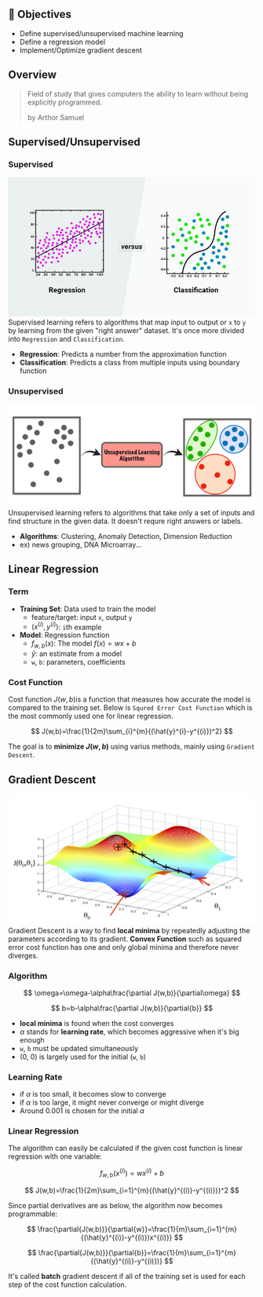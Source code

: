 ## 🎯 Objectives
- Define supervised/unsupervised machine learning
- Define a regression model
- Implement/Optimize gradient descent

## Overview
> Field of study that gives computers the ability to learn without being explicitly programmed.
>  
> by Arthor Samuel

## Supervised/Unsupervised
### Supervised
![Alt text](./.images/introduction-supervised-1.png)  
Supervised learning refers to algorithms that map input to output or `x` to `y` by learning from the given "right answer" dataset. It's once more divided into `Regression` and `Classification`.
- **Regression**: Predicts a number from the approximation function
- **Classification**: Predicts a class from multiple inputs using boundary function
  
### Unsupervised
![unsupervised learning](./.images/introduction-unsupervised-1.png)  
Unsupervised learning refers to algorithms that take only a set of inputs and find structure in the given data. It doesn't requre right answers or labels.
- **Algorithms**: Clustering, Anomaly Detection, Dimension Reduction
- ex) news grouping, DNA Microarray...

## Linear Regression
### Term
- **Training Set**: Data used to train the model
  - feature/target: input `x`, output `y`
  - $(x^{(i)}, y^{(i)})$: `i`th example
- **Model**: Regression function
  - $f_{w,b}(x)$: The model $f(x)=wx+b$
  - $\hat{y}$: an estimate from a model
  - `w`, `b`: parameters, coefficients

### Cost Function
Cost function $J(w,b)$is a function that measures how accurate the model is compared to the training set. Below is `Squred Error Cost Function` which is the most commonly used one for linear regression.

$$
J(w,b)=\frac{1}{2m}\sum_{i}^{m}{(\hat{y}^{i}-y^{(i)})^2}
$$

The goal is to **minimize $J(w,b)$** using varius methods, mainly using `Gradient Descent`.  

## Gradient Descent
![Alt text](.images/introduction-gradient-descent-1.png)  
Gradient Descent is a way to find **local minima** by repeatedly adjusting the parameters according to its gradient. **Convex Function** such as squared error cost function has one and only global minima and therefore never diverges.

### Algorithm
$$
\omega=\omega-\alpha\frac{\partial J(w,b)}{\partial\omega}
$$  

$$
b=b-\alpha\frac{\partial J(w,b)}{\partial{b}}
$$
- **local minima** is found when the cost converges
- $\alpha$ stands for **learning rate**, which becomes aggressive when it's big enough
- `w`, `b` must be updated simultaneously
- (0, 0) is largely used for the initial (`w`, `b`)

### Learning Rate
- if $\alpha$ is too small, it becomes slow to converge
- if $\alpha$ is too large, it might never converge or might diverge
- Around 0.001 is chosen for the initial $\alpha$

### Linear Regression
The algorithm can easily be calculated if the given cost function is linear regression with one variable:

$$
f_{w,b}(x^{(i)})=wx^{(i)}+b
$$  

$$
J(w,b)=\frac{1}{2m}\sum_{i=1}^{m}{(\hat{y}^{(i)}-y^{(i)})}^2
$$

Since partial derivatives are as below, the algorithm now becomes programmable:  

$$
\frac{\partial{J(w,b)}}{\partial{w}}=\frac{1}{m}\sum_{i=1}^{m}{(\hat{y}^{(i)}-y^{(i)})x^{(i)}}
$$  

$$
\frac{\partial{J(w,b)}}{\partial{b}}=\frac{1}{m}\sum_{i=1}^{m}{(\hat{y}^{(i)}-y^{(i)})}
$$

It's called **batch** gradient descent if all of the training set is used for each step of the cost function calculation.